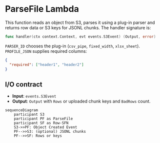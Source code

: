# ParseFile Lambda

This function reads an object from S3, parses it using a plug-in parser and returns
row data or S3 keys for JSONL chunks. The handler signature is:

```go
func handler(ctx context.Context, evt events.S3Event) (Output, error)
```

`PARSER_ID` chooses the plug-in (`csv_pipe`, `fixed_width`, `xlsx_sheet`).
`PROFILE_JSON` supplies required columns:

```json
{
  "required": ["header1", "header2"]
}
```

## I/O contract
- **Input**: `events.S3Event`
- **Output**: `Output` with `Rows` or uploaded chunk keys and `BadRows` count.

```mermaid
sequenceDiagram
    participant S3
    participant PF as ParseFile
    participant SF as Row-SFN
    S3->>PF: Object Created Event
    PF-->>S3: (optional) JSONL chunks
    PF-->>SF: Rows or keys
```
